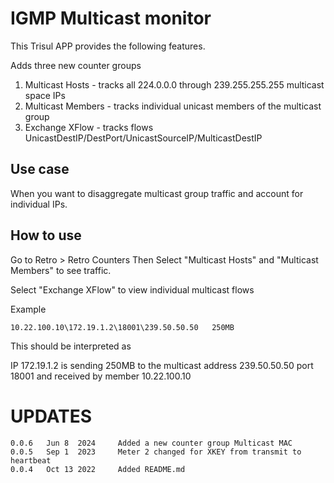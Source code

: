 # IGMP Multicast monitor 

This Trisul APP provides the following features.


Adds three new counter groups
1.  Multicast Hosts - tracks all 224.0.0.0 through 239.255.255.255 multicast space IPs
2.  Multicast Members - tracks individual unicast members of the multicast group 
3.  Exchange XFlow - tracks flows UnicastDestIP/DestPort/UnicastSourceIP/MulticastDestIP


## Use case

When you want to disaggregate multicast group traffic and account for individual IPs. 


## How to use 

Go to Retro > Retro Counters
Then Select "Multicast Hosts" and "Multicast Members" to see traffic.

Select "Exchange XFlow" to view individual multicast flows 


Example 

``` 
10.22.100.10\172.19.1.2\18001\239.50.50.50   250MB 
```

This should be interpreted as 

IP 172.19.1.2 is sending 250MB to the multicast address 239.50.50.50 port 18001 and received by member 10.22.100.10 


UPDATES
=======

````
0.0.6   Jun 8  2024     Added a new counter group Multicast MAC 
0.0.5   Sep 1  2023     Meter 2 changed for XKEY from transmit to heartbeat 
0.0.4   Oct 13 2022     Added README.md 
````


